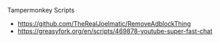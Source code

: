 Tampermonkey Scripts
- https://github.com/TheRealJoelmatic/RemoveAdblockThing
- https://greasyfork.org/en/scripts/469878-youtube-super-fast-chat
